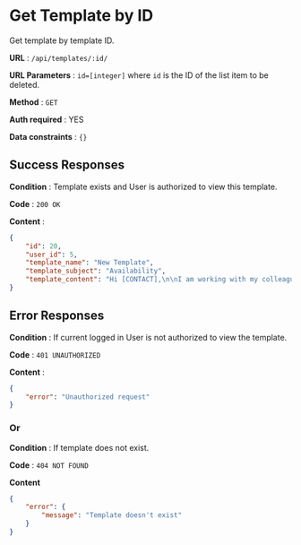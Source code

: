 # Get Template by ID

Get template by template ID.

**URL** : `/api/templates/:id/`

**URL Parameters** : `id=[integer]` where `id` is the ID of the list item to be deleted.

**Method** : `GET`

**Auth required** : YES

**Data constraints** : `{}`

## Success Responses

**Condition** : Template exists and User is authorized to view this template.

**Code** : `200 OK`

**Content** : 

```json
{
    "id": 20,
    "user_id": 5,
    "template_name": "New Template",
    "template_subject": "Availability",
    "template_content": "Hi [CONTACT],\n\nI am working with my colleague [PM] to arrange the new project on [PROJECT]. Could you please let me know on your updated availability for this week?\n\nThank you.\n\nBest Regards,\nDemo"
}
```

## Error Responses

**Condition** : If current logged in User is not authorized to view the template.

**Code** : `401 UNAUTHORIZED`

**Content** : 

```json
{
    "error": "Unauthorized request"
}
```

### Or

**Condition** : If template does not exist.

**Code** : `404 NOT FOUND`

**Content**

```json
{
    "error": {
        "message": "Template doesn't exist"
    }
}
```

